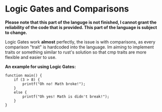 # Logic Gates and Comparisons

**Please note that this part of the languge is not finished, I cannot grant the reliability of the code that is provided. This part of the language is subject to change.**

Logic Gates work **almost** perfectly, the issue is with comparisons, as every comparison "trait" is hardcoded into the language. Im aiming to implement traits or something similar to rust's solution so that cmp traits are more flexible and easier to use.

**An example for using Logic Gates:**

```fog
function main() {
    if (3 > 8) {
        printf("Oh no! Math broke!");
    }
    else {
        printf("Oh yes! Math is didn't break!");
    }
}
```
